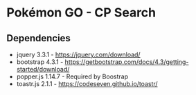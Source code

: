 # Pokémon GO - CP Search

## Dependencies

* jquery 3.3.1 - https://jquery.com/download/
* bootstrap 4.3.1 - https://getbootstrap.com/docs/4.3/getting-started/download/
* popper.js 1.14.7 - Required by Boostrap
* toastr.js 2.1.1 - https://codeseven.github.io/toastr/
